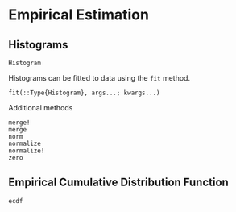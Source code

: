 # Empirical Estimation

## Histograms

```@docs
Histogram
```

Histograms can be fitted to data using the `fit` method.

```@docs
fit(::Type{Histogram}, args...; kwargs...)
```

Additional methods
```@docs
merge!
merge
norm
normalize
normalize!
zero
```

## Empirical Cumulative Distribution Function

```@docs
ecdf
```
